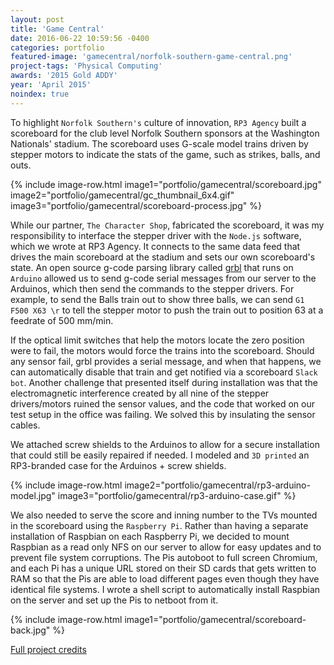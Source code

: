 ```yaml
---
layout: post
title: 'Game Central'
date: 2016-06-22 10:59:56 -0400
categories: portfolio
featured-image: 'gamecentral/norfolk-southern-game-central.png'
project-tags: 'Physical Computing'
awards: '2015 Gold ADDY'
year: 'April 2015'
noindex: true
---
```


To highlight `Norfolk Southern's` culture of innovation, `RP3 Agency` built a scoreboard for the club level Norfolk Southern sponsors at the Washington Nationals' stadium. The scoreboard uses G-scale model trains driven by stepper motors to indicate the stats of the game, such as strikes, balls, and outs.

{% include image-row.html image1="portfolio/gamecentral/scoreboard.jpg" image2="portfolio/gamecentral/gc_thumbnail_6x4.gif" image3="portfolio/gamecentral/scoreboard-process.jpg" %}

While our partner, `The Character Shop`, fabricated the scoreboard, it was my responsibility to interface the stepper driver with the `Node.js` software, which we wrote at RP3 Agency. It connects to the same data feed that drives the main scoreboard at the stadium and sets our own scoreboard's state. An open source g-code parsing library called [grbl](https://github.com/grbl/grbl) that runs on `Arduino` allowed us to send g-code serial messages from our server to the Arduinos, which then send the commands to the stepper drivers. For example, to send the Balls train out to show three balls, we can send `G1 F500 X63 \r` to tell the stepper motor to push the train out to position 63 at a feedrate of 500 mm/min.

If the optical limit switches that help the motors locate the zero position were to fail, the motors would force the trains into the scoreboard. Should any sensor fail, grbl provides a serial message, and when that happens, we can automatically disable that train and get notified via a scoreboard `Slack bot`. Another challenge that presented itself during installation was that the electromagnetic interference created by all nine of the stepper drivers/motors ruined the sensor values, and the code that worked on our test setup in the office was failing. We solved this by insulating the sensor cables.

We attached screw shields to the Arduinos to allow for a secure installation that could still be easily repaired if needed. I modeled and `3D printed` an RP3-branded case for the Arduinos + screw shields.

{% include image-row.html image2="portfolio/gamecentral/rp3-arduino-model.jpg" image3="portfolio/gamecentral/rp3-arduino-case.gif" %}

We also needed to serve the score and inning number to the TVs mounted in the scoreboard using the `Raspberry Pi`. Rather than having a separate installation of Raspbian on each Raspberry Pi, we decided to mount Raspbian as a read only NFS on our server to allow for easy updates and to prevent file system corruptions. The Pis autoboot to full screen Chromium, and each Pi has a unique URL stored on their SD cards that gets written to RAM so that the Pis are able to load different pages even though they have identical file systems. I wrote a shell script to automatically install Raspbian on the server and set up the Pis to netboot from it.

{% include image-row.html image1="portfolio/gamecentral/scoreboard-back.jpg" %}

[Full project credits](http://www.mediapost.com/digitaloohawards/winners/)
